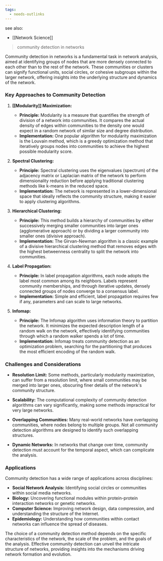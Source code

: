 ```yaml
---
tags:
  - needs-outlinks
---
```


see also:
- [[Network Science]]
>community detection in networks

Community detection in networks is a fundamental task in network analysis, aimed at identifying groups of nodes that are more densely connected to each other than to the rest of the network. These communities or clusters can signify functional units, social circles, or cohesive subgroups within the larger network, offering insights into the underlying structure and dynamics of the network.

### Key Approaches to Community Detection

1. **[[Modularity]] Maximization:**
   - **Principle:** Modularity is a measure that quantifies the strength of division of a network into communities. It compares the actual density of edges within communities to the density one would expect in a random network of similar size and degree distribution.
   - **Implementation:** One popular algorithm for modularity maximization is the Louvain method, which is a greedy optimization method that iteratively groups nodes into communities to achieve the highest possible modularity score.

2. **Spectral Clustering:**
   - **Principle:** Spectral clustering uses the eigenvalues (spectrum) of the adjacency matrix or Laplacian matrix of the network to perform dimensionality reduction before applying traditional clustering methods like k-means in the reduced space.
   - **Implementation:** The network is represented in a lower-dimensional space that ideally reflects the community structure, making it easier to apply clustering algorithms.

3. **Hierarchical Clustering:**
   - **Principle:** This method builds a hierarchy of communities by either successively merging smaller communities into larger ones (agglomerative approach) or by dividing a larger community into smaller ones (divisive approach).
   - **Implementation:** The Girvan-Newman algorithm is a classic example of a divisive hierarchical clustering method that removes edges with the highest betweenness centrality to split the network into communities.

4. **Label Propagation:**
   - **Principle:** In label propagation algorithms, each node adopts the label most common among its neighbors. Labels represent community memberships, and through iterative updates, densely connected groups of nodes converge to a consensus label.
   - **Implementation:** Simple and efficient, label propagation requires few if any, parameters and can scale to large networks.

5. **Infomap:**
   - **Principle:** The Infomap algorithm uses information theory to partition the network. It minimizes the expected description length of a random walk on the network, effectively identifying communities through which a random walker spends a lot of time.
   - **Implementation:** Infomap treats community detection as an optimization problem, searching for the partitioning that produces the most efficient encoding of the random walk.

### Challenges and Considerations

- **Resolution Limit:** Some methods, particularly modularity maximization, can suffer from a resolution limit, where small communities may be merged into larger ones, obscuring finer details of the network's community structure.
  
- **Scalability:** The computational complexity of community detection algorithms can vary significantly, making some methods impractical for very large networks.

- **Overlapping Communities:** Many real-world networks have overlapping communities, where nodes belong to multiple groups. Not all community detection algorithms are designed to identify such overlapping structures.

- **Dynamic Networks:** In networks that change over time, community detection must account for the temporal aspect, which can complicate the analysis.

### Applications

Community detection has a wide range of applications across disciplines:
- **Social Network Analysis:** Identifying social circles or communities within social media networks.
- **Biology:** Uncovering functional modules within protein-protein interaction networks or genetic networks.
- **Computer Science:** Improving network design, data compression, and understanding the structure of the Internet.
- **Epidemiology:** Understanding how communities within contact networks can influence the spread of diseases.

The choice of a community detection method depends on the specific characteristics of the network, the scale of the problem, and the goals of the analysis. Effective community detection can unveil the intricate structure of networks, providing insights into the mechanisms driving network formation and evolution.